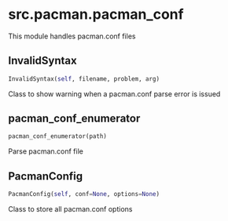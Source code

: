 <h1 id="src.pacman.pacman_conf">src.pacman.pacman_conf</h1>

This module handles pacman.conf files
<h2 id="src.pacman.pacman_conf.InvalidSyntax">InvalidSyntax</h2>

```python
InvalidSyntax(self, filename, problem, arg)
```
Class to show warning when a pacman.conf parse error is issued
<h2 id="src.pacman.pacman_conf.pacman_conf_enumerator">pacman_conf_enumerator</h2>

```python
pacman_conf_enumerator(path)
```
Parse pacman.conf file
<h2 id="src.pacman.pacman_conf.PacmanConfig">PacmanConfig</h2>

```python
PacmanConfig(self, conf=None, options=None)
```
Class to store all pacman.conf options
